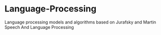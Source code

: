 # Language-Processing
Language processing models and algorithms based on Jurafsky and Martin Speech And Language Processing
